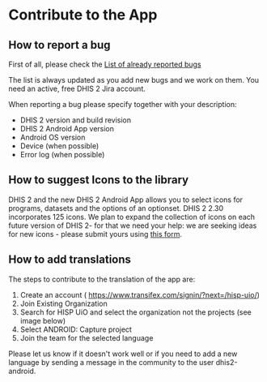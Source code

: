 # Contribute to the App

## How to report a bug

First of all, please check the [List of already reported bugs](https://www.google.com/url?q=https://jira.dhis2.org/issues/?filter%3D10872&sa=D&ust=1557433016131000)

The list is always updated as you add new bugs and we work on them. You need an active, free DHIS 2 Jira account.

When reporting a bug please specify together with your description:

- DHIS 2 version and build revision
- DHIS 2 Android App version
- Android OS version
- Device (when possible)
- Error log (when possible)

## How to suggest Icons to the library

DHIS 2 and the new DHIS 2 Android App allows you to select icons for programs, datasets and the options of an optionset. DHIS 2 2.30 incorporates 125 icons. We plan to expand the collection of icons on each future version of DHIS 2- for that we need your help: we are seeking ideas for new icons - please submit yours using [this form](https://www.google.com/url?q=https://drive.google.com/open?id%3D1LmfYJQAu3KyDfkY3X6ne7qSsuTa9jXZhoQHzkDxeCdg&sa=D&ust=1557433016134000).

## How to add translations

The steps to contribute to the translation of the app are:

1. Create an account ( https://www.transifex.com/signin/?next=/hisp-uio/)
2. Join Existing Organization
3. Search for HISP UiO and select the organization not the projects (see image below)
4. Select ANDROID: Capture project
5. Join the team for the selected language

Please let us know if it doesn't work well or if you need to add a new language by sending a message in the community to the user dhis2-android.
